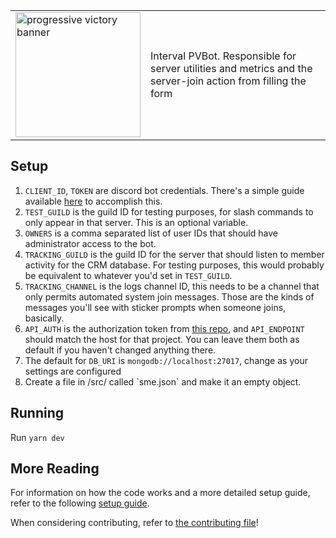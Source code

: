 <div>
  <table style="width: 100%; border: none;" cellspacing="0" cellpadding="0" border="0">
  <tr>
    <td><a href="https://progressivevictory.win/"><img src="https://github.com/Progressive-Victory/crm-bot/blob/main/assets/badge.png" width="200" alt="progressive victory banner" /></a></td>
    <td rowspan="3">        Interval PVBot. Responsible for server utilities and metrics and the server-join action from filling the form
</td>
  </tr>
</table>
  <h2>
    Setup
  </h2>
  <ol>
    <li><code>CLIENT_ID</code>, <code>TOKEN</code> are discord bot credentials. There's a simple guide available <a href="https://discordjs.guide/preparations/setting-up-a-bot-application.html#creating-your-bot">here</a> to accomplish this.</li>
    <li><code>TEST_GUILD</code> is the guild ID for testing purposes, for slash commands to only appear in that server. This is an optional variable.</li>
    <li><code>OWNERS</code> is a comma separated list of user IDs that should have administrator access to the bot.</li>
    <li><code>TRACKING_GUILD</code> is the guild ID for the server that should listen to member activity for the CRM database. For testing purposes, this would probably be equivalent to whatever you'd set in <code>TEST_GUILD</code>.</li>
    <li><code>TRACKING_CHANNEL</code> is the logs channel ID, this needs to be a channel that only permits automated system join messages. Those are the kinds of messages you'll see with sticker prompts when someone joins, basically.</li>
    <li><code>API_AUTH</code> is the authorization token from <a href="https://github.com/Progressive-Victory/crm-backend/blob/main/.env.sample">this repo</a>, and <code>API_ENDPOINT</code> should match the host for that project. You can leave them both as default if you haven't changed anything there.</li>
    <li>The default for <code>DB_URI</code> is <code>mongodb://localhost:27017</code>, change as your settings are configured</li>
    <li>Create a file in /src/ called `sme.json` and make it an empty object.</li>
  </ol>
  <h2>
    Running
  </h2>
  <p>
    Run <code>yarn dev</code>
  </p>
  <h2>
    More Reading
  </h2>
  <p>
    For information on how the code works and a more detailed setup guide, refer to the following <a href="https://grateful-touch-3e3.notion.site/PVBot-Backend-Setup-f86aa59ff4664f548a0ca232083f7e7e">setup guide</a>.
  </p>
  <p>
    When considering contributing, refer to <a href="https://www.github.com/Progressive-Victory/crm-bot/blob/main/.github/CONTRIBUTING.md">the contributing file</a>!
  </p>
</div>
